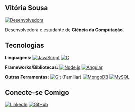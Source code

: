 
## Vitória Sousa
[![Desenvolvedora](https://img.shields.io/badge/Desenvolvedora)](https://www.linkedin.com/in/vit%C3%B3ria-sousa-100701260/)

Desenvolvedora e estudante de **Ciência da Computação**.
## Tecnologias

**Linguagens:**
[![JavaScript](https://img.shields.io/badge/JavaScript-F7DF1E?style=flat-square&logo=javascript&logoColor=black)](https://developer.mozilla.org/pt-BR/docs/Web/JavaScript)
[![C](https://img.shields.io/badge/C-00599C?style=flat-square&logo=c&logoColor=white)](https://www.iso.org/standard/74528.html) 

**Frameworks/Bibliotecas:**
[![Node.js](https://img.shields.io/badge/Node.js-43853D?style=flat-square&logo=nodedotjs&logoColor=white)](https://nodejs.org/en/) 
[![Angular](https://img.shields.io/badge/Angular-DD0031?style=flat-square&logo=angular&logoColor=white)](https://angular.io/) 

**Outras Ferramentas:**
[![Git](https://img.shields.io/badge/Git-F05032?style=flat-square&logo=git&logoColor=white)](https://git-scm.com/) (Familiar)
[![MongoDB](https://img.shields.io/badge/MongoDB-47A248?style=flat-square&logo=mongodb&logoColor=white)](https://www.mongodb.com/)
[![MySQL](https://img.shields.io/badge/MySQL-4479A1?style=flat-square&logo=mysql&logoColor=white)](https://www.mysql.com/) 

## Conecte-se Comigo

[![LinkedIn](https://img.shields.io/badge/LinkedIn-0077B5?style=for-the-badge&logo=linkedin&logoColor=white)](https://www.linkedin.com/in/vit%C3%B3ria-sousa-100701260/)
[![GitHub](https://img.shields.io/badge/GitHub-181717?style=flat-square&logo=github&logoColor=white)](https://github.com/vitoria-coder)
